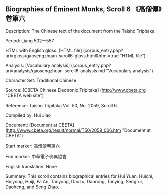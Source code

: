 ##  Biographies of Eminent Monks, Scroll 6 《高僧傳》卷第六

Description: The Chinese text of the document from the Taisho Tripitaka.

Period: Liang 502—557

HTML with English gloss: [HTML file] (corpus_entry.php?uri=gloss/gaosengzhuan-scroll6-gloss.html&html=true "HTML file")

Analysis: [Vocabulary analysis] (corpus_entry.php?uri=analysis/gaosengzhuan-scroll6-analysis.md "Vocabulary analysis")

Character Set: Traditional Chinese

Source: [CBETA Chinese Electronic Tripitaka] (http://www.cbeta.org "CBETA web site")

Reference: Taisho Tripitaka Vol. 50, No. 2059, Scroll 6

Compiled by: Hui Jiao

Document: [Document at CBETA] (http://www.cbeta.org/result/normal/T50/2059_006.htm "Document at CBETA")

Start marker: 高僧傳卷第六

End marker: 中華電子佛典協會

English	translation: None

Summary: This scroll contains biographical entries for Hui Yuan, Huichi, Huiyong, Huiji, Fa An, Tanyong, Daozu, Daorong, Tanying, Sengrui, Daoheng, and Seng Zhao.
